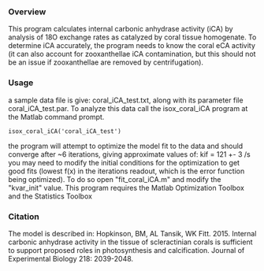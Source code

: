### Overview
This program calculates internal carbonic anhydrase activity (iCA) by analysis of 18O exchange rates as catalyzed by coral tissue homogenate.
To determine iCA accurately, the program needs to know the coral eCA activity (it can also account for zooxanthellae iCA contamination, but this should not be an issue if zooxanthellae are removed by centrifugation).

### Usage
a sample data file is give: coral_iCA_test.txt, along with its parameter file coral_iCA_test.par. To analyze this data call the isox_coral_iCA program at the Matlab command prompt.
  ```Shell
  isox_coral_iCA('coral_iCA_test')
  ```

the program will attempt to optimize the model fit to the data and should converge after ~6 iterations, giving approximate values of: kif = 121 +- 3 /s
you may need to modify the initial conditions for the optimization to get good fits (lowest f(x) in the iterations readout, which is the error function being optimized). To do so open "fit_coral_iCA.m" and modify the "kvar_init" value. 
This program requires the Matlab Optimization Toolbox and the Statistics Toolbox


### Citation
The model is described in:
Hopkinson, BM, AL Tansik, WK Fitt. 2015. Internal carbonic anhydrase activity in the tissue of scleractinian corals is sufficient to support proposed roles in photosynthesis and calcification. Journal of Experimental Biology 218: 2039-2048.
